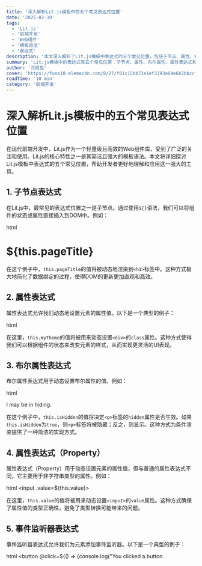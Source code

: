 ```yaml
---
title: '深入解析Lit.js模板中的五个常见表达式位置'
date: '2025-02-19'
tags:
  - 'Lit.js'
  - '前端开发'
  - 'Web组件'
  - '模板语法'
  - '表达式'
description: '本文深入解析了Lit.js模板中表达式的五个常见位置，包括子节点、属性、布尔属性、属性表达式和事件监听器，帮助开发者更好地理解和应用这一强大的前端工具。'
summary: 'Lit.js模板中的表达式有五个常见位置：子节点、属性、布尔属性、属性表达式和事件监听器。本文详细解析了这些位置的使用方法和应用场景，帮助开发者高效利用Lit.js构建前端应用。'
author: '污斑兔'
cover: 'https://fuss10.elemecdn.com/8/27/f01c15bb73e1ef3793e64e6b7bbccjpeg.jpeg'
readTime: '10 min'
category: '前端开发'
---
```


# 深入解析Lit.js模板中的五个常见表达式位置

在现代前端开发中，Lit.js作为一个轻量级且高效的Web组件库，受到了广泛的关注和使用。Lit.js的核心特性之一是其简洁且强大的模板语法。本文将详细探讨Lit.js模板中表达式的五个常见位置，帮助开发者更好地理解和应用这一强大的工具。

## 1. 子节点表达式

在Lit.js中，最常见的表达式位置之一是子节点。通过使用`${}`语法，我们可以将组件的状态或属性直接插入到DOM中。例如：

html
<h1>${this.pageTitle}</h1>


在这个例子中，`this.pageTitle`的值将被动态地渲染到`<h1>`标签中。这种方式极大地简化了数据绑定的过程，使得DOM的更新更加直观和高效。

## 2. 属性表达式

属性表达式允许我们动态地设置元素的属性值。以下是一个典型的例子：

html
<div class=${this.myTheme}></div>


在这里，`this.myTheme`的值将被用来动态设置`<div>`的`class`属性。这种方式使得我们可以根据组件的状态来改变元素的样式，从而实现更灵活的UI表现。

## 3. 布尔属性表达式

布尔属性表达式用于动态设置布尔属性的值。例如：

html
<p ?hidden=${this.isHidden}>I may be in hiding.</p>


在这个例子中，`this.isHidden`的值将决定`<p>`标签的`hidden`属性是否生效。如果`this.isHidden`为`true`，则`<p>`标签将被隐藏；反之，则显示。这种方式为条件渲染提供了一种简洁的实现方式。

## 4. 属性表达式（Property）

属性表达式（Property）用于动态设置元素的属性值，但与普通的属性表达式不同，它主要用于非字符串类型的属性。例如：

html
<input .value=${this.value}>


在这里，`this.value`的值将被用来动态设置`<input>`的`value`属性。这种方式确保了属性值的类型正确性，避免了类型转换可能带来的问题。

## 5. 事件监听器表达式

事件监听器表达式允许我们为元素添加事件监听器。以下是一个典型的例子：

html
<button @click=${() => {console.log("You clicked a button.